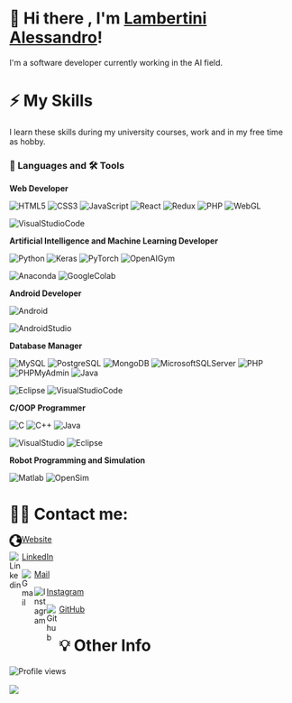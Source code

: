 
# 👋 Hi there , I'm [Lambertini Alessandro](https://lambertinialessandro.github.io/lambertinialessandro/)!

I'm a software developer currently working in the AI field.

# ⚡ My Skills

I learn these skills during my university courses, work and in my free time as hobby.

### 💬 Languages and 🛠️ Tools

<b>Web Developer</b>

![HTML5](https://img.shields.io/badge/-HTML5-E34F26?style=flat-square&logo=html5&logoColor=white)
![CSS3](https://img.shields.io/badge/-CSS3-1572B6?style=flat-square&logo=css3)
![JavaScript](https://img.shields.io/badge/-JavaScript-black?style=flat-square&logo=javascript)
![React](https://img.shields.io/badge/-React-black?style=flat-square&logo=react)
![Redux](https://img.shields.io/badge/-Redux-734ABC?style=flat-square&logo=redux)
![PHP](https://img.shields.io/badge/-PHP-787CB5?style=flat-square&logo=PHP&logoColor=black)
![WebGL](https://img.shields.io/badge/-WebGL-990000?style=flat-square&logo=webgl)

![VisualStudioCode](https://img.shields.io/badge/-VisualStudioCode-007ACC?style=flat-square&logo=VisualStudioCode)


<b>Artificial Intelligence and Machine Learning Developer</b>

![Python](https://img.shields.io/badge/-Python-ffff47?style=flat-square&logo=python)
![Keras](https://img.shields.io/badge/-Keras-D00000?style=flat-square&logo=keras)
![PyTorch](https://img.shields.io/badge/-PyTorch-EE4C2C?style=flat-square&logo=pytorch&logoColor=white)
![OpenAIGym](https://img.shields.io/badge/-OpenAIGym-0081A5?style=flat-square&logo=openaigym)

![Anaconda](https://img.shields.io/badge/-Anaconda-44A833?style=flat-square&logo=Anaconda&logoColor=white)
![GoogleColab](https://img.shields.io/badge/-GoogleColab-F9AB00?style=flat-square&logo=googlecolab&logoColor=white)


<b>Android Developer</b>

![Android](https://img.shields.io/badge/-Android-3DDC84?style=flat-square&logo=android&logoColor=white)

![AndroidStudio](https://img.shields.io/badge/-AndroidStudio-3DDC84?style=flat-square&logo=AndroidStudio&logoColor=white)


<b>Database Manager</b>

![MySQL](https://img.shields.io/badge/-MySQL-4479A1?style=flat-square&logo=mysql&logoColor=white)
![PostgreSQL](https://img.shields.io/badge/-PostgreSQL-2C2255?style=flat-square&logo=PostgreSQL)
![MongoDB](https://img.shields.io/badge/-MongoDB-black?style=flat-square&logo=MongoDB)
![MicrosoftSQLServer](https://img.shields.io/badge/-MicrosoftSQLServer-CC2927?style=flat-square&logo=microsoftsqlserver&logoColor=white)
![PHP](https://img.shields.io/badge/-PHP-787CB5?style=flat-square&logo=PHP&logoColor=black)
![PHPMyAdmin](https://img.shields.io/badge/-PHPMyAdmin-787CB5?style=flat-square&logo=PHPmyadmin&logoColor=black)
![Java](https://img.shields.io/badge/-java-E34F26?style=flat-square&logo=java)

![Eclipse](https://img.shields.io/badge/-Eclipse-2C2255?style=flat-square&logo=eclipse)
![VisualStudioCode](https://img.shields.io/badge/-VisualStudioCode-007ACC?style=flat-square&logo=VisualStudioCode)


<b>C/OOP Programmer</b>

![C](https://img.shields.io/badge/-C-black?style=flat-square&logo=c&logoColor=white)
![C++](https://img.shields.io/badge/-C++-black?style=flat-square&logo=c%2B%2B&logoColor=white)
![Java](https://img.shields.io/badge/-java-E34F26?style=flat-square&logo=java)

![VisualStudio](https://img.shields.io/badge/-VisualStudio-5C2D91?style=flat-square&logo=VisualStudio)
![Eclipse](https://img.shields.io/badge/-Eclipse-2C2255?style=flat-square&logo=eclipse)


<b>Robot Programming and Simulation</b>

![Matlab](https://img.shields.io/badge/-Matlab-BC442C?style=flat-square&logo=matlab&logoColor=white)
![OpenSim](https://img.shields.io/badge/-OpenSim-007ACC?style=flat-square&logo=opensim&logoColor=white)


# ✍🏻 Contact me:

<a href="https://lambertinialessandro.github.io/lambertinialessandro/">
  <img align="left" alt="Website" width="22px" src="https://raw.githubusercontent.com/iconic/open-iconic/master/svg/globe.svg" />
  <span>Website</span>
</a><p></p>
<a href="https://www.linkedin.com/in/lambertinialessandro16/">
  <img align="left" alt="Linkedin" width="22px" src="https://cdn.jsdelivr.net/npm/simple-icons@v3/icons/linkedin.svg" />
  <span>LinkedIn</span>
</a><p></p>
<a href="mailto:lambertinialessandro16@gmail.com">
  <img align="left" alt="Gmail" width="22px" src="https://cdn.jsdelivr.net/npm/simple-icons@v3/icons/gmail.svg" />
  <span>Mail</span>
</a><p></p>
<a href="https://www.instagram.com/lambertinialessandro/">
  <img align="left" alt="Instagram" width="22px" src="https://cdn.jsdelivr.net/npm/simple-icons@v3/icons/instagram.svg" />
  <span>Instagram</span>
</a><p></p>
<a href="https://github.com/lambertinialessandro">
  <img align="left" alt="Github" width="22px" src="https://cdn.jsdelivr.net/npm/simple-icons@v3/icons/github.svg" />
  <span>GitHub</span>
</a>


</br>

# 💡 Other Info

![Profile views](https://gpvc.arturio.dev/lambertinialessandro)

<a href="https://github.com/lambertinialessandro">
  <img align="center" src="https://github-readme-stats.vercel.app/api/top-langs/?username=lambertinialessandro&theme=light&hide_langs_below=1&layout=compact&langs_count=6"/>
</a>
